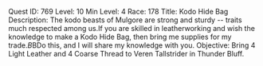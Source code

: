 Quest ID: 769
Level: 10
Min Level: 4
Race: 178
Title: Kodo Hide Bag
Description: The kodo beasts of Mulgore are strong and sturdy -- traits much respected among us.If you are skilled in leatherworking and wish the knowledge to make a Kodo Hide Bag, then bring me supplies for my trade.$B$BDo this, and I will share my knowledge with you.
Objective: Bring 4 Light Leather and 4 Coarse Thread to Veren Tallstrider in Thunder Bluff.
